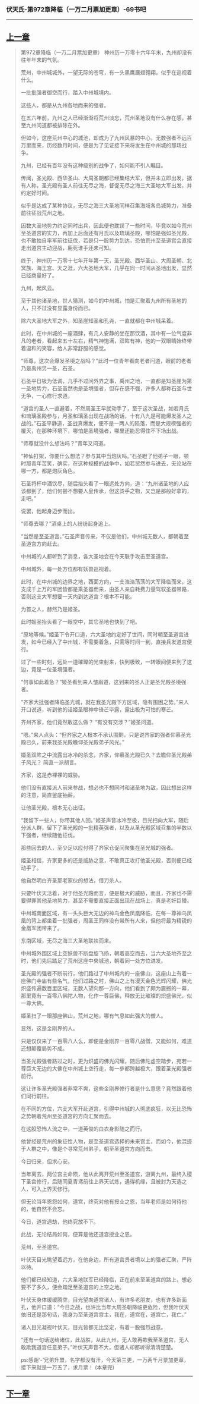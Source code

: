 ### 伏天氏-第972章降临（一万二月票加更章）-69书吧

--------
[上一章](./c2b9039c8de70cf9f82ef464e3d402d0.md)
--------


>
>
>
>第972章降临（一万二月票加更章）
>神州历一万零十六年年末，九州却没有往年年末的气氛。
>
>荒州，中州城城外，一望无际的苍穹，有一头黑鹰展翅翱翔，似乎在巡视着什么。
>
>一批批强者御空而行，踏入中州城境内。
>
>这些人，都是从九州各地而来的强者。
>
>在五六年前，九州之人已经渐渐将荒州淡忘，荒州圣地没有什么存在感，甚至九州问道都被排除在外。
>
>但如今，这座荒州中心的城池，却成为了九州风暴的中心，无数强者不远百万里而来，历经数月时间，便是为了见证接下来将发生在中州城的那场战争。
>
>九州，已经有百年没有这种级别的战争了，如何能不引人瞩目。
>
>传闻，圣光殿、西华圣山、大周圣朝都已经集结大军，但并未立即出发，据有人称，圣光殿有圣人前往无尽之海，督促无尽之海三大圣地大军出发，并约定好时间。
>
>似乎是达成了某种协议，无尽之海三大圣地同样召集海域各岛城势力，准备前往征战荒州之地。
>
>因数大圣地势力约定同时出兵，因此便也耽误了一些时间，毕竟以如今荒州至圣道宫的实力，再加上后面还有月氏以及琉璃圣殿，哪怕是强如圣光殿，也不敢独自率军前往征伐，若是只一股势力到达，恐怕荒州至圣道宫会直接走出道宫主动迎战，鹿死谁手还未可知。
>
>终于，神州历一万零十七年开年第一天，圣光殿、西华圣山、大周圣朝、北冥族、海王宫、天之涯，六大圣地大军，几乎在同一时间从圣地出发，显然已经商量好了。
>
>九州，起风云。
>
>至于其他诸圣地，世人猜测，如今的中州城，怕是汇聚着九州所有圣地的人，只不过没有显露身份而已。
>
>除六大圣地大军之外，知圣崖知圣和孔尧，一直就都在中州城呆着。
>
>此时，在中州城的一座酒肆，有几人安静的坐在那饮酒，其中有一位气度非凡的老者，看起来五十左右，精气神饱满，双眸有神，他的一双眼睛始终带着温和的笑容，给人非常舒服的感觉。
>
>“师尊，这次会爆发圣境之战吗？”此时一位青年看向老者问道，眼前的老者乃是禹州另一圣，石圣。
>
>石圣平日极为低调，几乎不过问外界之事，禹州之地，一直都是知圣崖为第一圣地势力，石圣虽然也是圣境强者，但存在感不强，许多人都称石圣与世无争，一心修行求道。
>
>“道宫的圣人一直避着，不然周圣王早就动手了，至于这次圣战，如若月氏和琉璃圣殿参与，月圣和璃圣出现在战场的话，十有八九是可能爆发圣人之战的。”石圣平静道，圣战真爆发，便不是一两人的陨落，而是大规模强者的覆灭，在那种环境下，哪怕是圣境强者，哪里还能忍得住不下场出战。
>
>“师尊就没什么想法吗？”青年又问道。
>
>“神仙打架，你要什么想法？参与其中当炮灰吗。”石圣瞪了他弟子一眼，顿时那青年苦笑，确实，在这种规模的战争中，如若贸然参与进去，无论站在哪一方，都是炮灰角色。
>
>石圣将杯中酒饮尽，随后抬头看了一眼远处方向，道：“九州诸圣地的人应该都到了，他们何尝不想要人皇传承，但这烫手之物，又岂是那般好拿的，走吧。”
>
>说罢，他起身迈步而出。
>
>“师尊去哪？”酒桌上的人纷纷起身追上。
>
>“当然是至圣道宫。”石圣声音传来，不仅是他们，中州城无数人，都朝着至圣道宫方向赶去。
>
>中州城的人都听到了消息，各大圣地会在今天联手攻击至圣道宫。
>
>中州城外，每一处方位都有妖兽巡视着。
>
>此时，在中州城的边界之地，西面方向，一支浩浩荡荡的大军降临而来，这支成千上万的军团皆都是乘圣器而来，由圣人亲自耗费力量驾驭圣器带路，否则这支大军想要一天内到达道宫？根本不可能。
>
>为首之人，赫然乃是姬圣。
>
>此时姬圣抬头看了一眼空中，其它圣地也快到了吧。
>
>“原地等候。”姬圣下令开口道，六大圣地约定好了世间，同时朝至圣道宫进发，如今已经入了中州城，不需要着急，只需等时间一到，直接兵发道宫便行。
>
>过了一些时刻，远处一道璀璨的光束射来，快到极致，一转眼间便来到了这边，竟是一位圣境强者。
>
>“何事如此着急？”姬圣看到来人皱眉道，这到来的圣人正是圣光殿圣境强者。
>
>“齐家大批强者降临圣光城，就在我圣光殿下方区域，隐有围困之势。”来人开口说道，听到他的话姬圣眼神中锋芒毕露，露出极为可怕的寒芒。
>
>齐州齐家，他们竟然敢这么做？
>“有没有交涉？”姬圣问道。
>
>“嗯。”来人点头：“但齐家之人根本不承认围剿，只是说齐家的强者仰慕圣光殿已久，前来我圣光殿瞻仰圣光殿弟子风光。”
>
>姬圣双眸之中流露出冰冷的杀念，齐家，仰慕圣光殿已久？去瞻仰圣光殿弟子风光？
>简直一派胡言。
>
>齐家，这是赤裸裸的威胁。
>
>他们没有直接派人前来参战，想必也不想同时和诸圣地为敌，因此想出这样的注意，简直釜底抽薪。
>
>让他圣光殿，根本无心出征。
>
>“我留下一些人，你带其他人回。”姬圣声音冰冷至极，目光扫向大军，随后分派人群，留下了圣光殿的一批精英强者，以及从圣光殿区域召集的半数以下强者，继续随他征伐。
>
>那些回去的人，至少足以应付得了齐家仓促间聚集在圣光城的强者。
>
>姬圣相信，齐家更多的还是威胁之意，不敢真正攻打他圣光殿，否则便已经动手了。
>
>他自然明白齐圣那老家伙的想法，借刀杀人。
>
>只要叶伏天活着，对于他圣光殿而言，便是极大的威胁，而且，齐家也不需要得罪其他圣地势力，甚至不需要直接正面出现在战场上，真是老奸巨猾。
>
>中州城南面区域，有一头头巨大无边的神鸟金色凤凰降临，在每一尊神鸟凤凰的背上都坐着一批强者，周圣王同样没有带所有人来，但他将最为精锐的金凰军团带来了。
>
>东南区域，无尽之海三大圣地联袂而来。
>
>中州城外围区域上空妖兽不断盘旋飞扬，朝着高空而去，当六大圣地齐至之时，他们先后踏足了荒州这座中央城池，朝着同一处方位进发。
>
>圣光殿的强者不断前行，他们路过了中州城内的一座佛山，这座山上有着一座佛门寺庙有些名气，他们过路之时，佛山之上有漫天金色光辉闪耀，佛光炽盛传遍数百里区域，无数人望向那一方向，他们看到了颇为震撼的一幕，那里竟有一百零八佛陀人物，化作一尊巨佛，释放无比璀璨的炽盛佛光，似一尊大佛。
>
>姬圣扫了一眼那座佛山，荒州之地，哪有气息如此强大的僧人。
>
>显然，这是金刚界的人。
>
>只是仅仅来了一百零八人么，即便是金刚界一百零八战僧，又能如何，难道还想颠覆局势不成。
>
>当圣光殿强者路过之时，更为炽盛的佛光闪耀，随后佛陀虚空踏步，宛若一尊巨大无边的大佛在中州城上空行走，每一步都跨越极大，跟着圣光殿强者前行。
>
>这让许多圣光殿强者非常不爽，这些金刚界修行者是什么意思？竟然跟着他们同行前往。
>
>在不同的方位，六支大军开赴道宫，引得中州城的人彻底疯狂，以无比恐怖之势朝着荒州至圣道宫的方向汇聚而去。
>
>在这股恐怖人流之中，一道英俊的白衣身影随之而行。
>
>他曾经是荒州的象征性人物，是至圣道宫选择的未来宫主，而如今，他混迹于人群之中，像是个寻常荒州弟子，朝至圣道宫方向而去。
>
>今日归来，但求心安。
>
>当年离去，两位宫主命陨，他从此离开荒州至圣道宫，游离九州，最终入稷下圣宫修行，后随同夏青鸢前往上界天试炼，遇得机缘，且被封为天选之人，可入上界天修行。
>
>但无论当年恩怨如何，道宫，终究对他有授业之恩，当年老师是如何待他的，他自然不会忘。
>
>今日，道宫遇劫，他终究放不下。
>
>此战，无论结局如何，便算是他还道宫授业之恩。
>
>荒州，至圣道宫。
>
>叶伏天目光眺望着远方，在他身边，所有道宫贤者境以上的强者汇聚，严阵以待。
>
>他们都已经知道，六大圣地联军已经降临，正在前来至圣道宫的路上，想必要不了多久，便会踏足至圣道宫的上空之地。
>
>叶伏天身体缓缓腾空，目光望向道宫诸人，有许多老朋友，也有许多新面孔，他开口道：“今日之战，也许比当年大周圣朝降临更危险，但我叶伏天依旧还是那句话，我身为至圣道宫宫主，我在，道宫在，道宫亡，我亡。”
>
>诸人目光凝视叶伏天，目光皆都无比坚定，有着一股强烈战意。
>
>“还有一句话送给诸位，此战胜，从此九州，无人敢再欺我至圣道宫，无人敢欺我道宫任意弟子。”叶伏天声音不大，但诸人却都听得清清楚楚。
>
>ps:感谢‘-’兄弟升盟，名字都没有汗，今天第三更，一万两千月票加更章，接下来就是一万五了，求月票！
>(本章完)
>
>

--------
[下一章](./f2dc586416a40605706d237abbec4c6e.md)
--------

